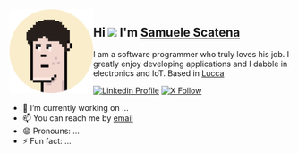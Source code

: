 <img align="left" width="150" height="150" alt="Samuele Scatena" src="./img/me.png"/>

## Hi <img src="https://media.giphy.com/media/hvRJCLFzcasrR4ia7z/giphy.gif" width="30px"/> I'm [Samuele Scatena][homepage]

I am a software programmer who truly loves his job. I greatly enjoy developing applications and I dabble in electronics and IoT. Based in [Lucca]()

[![Linkedin Profile](https://img.shields.io/badge/my_profile-grey?style=for-the-badge&logo=linkedin)][linkedin]
[![X Follow](https://img.shields.io/badge/follow_me-black?style=for-the-badge&logo=X)][linkedin]

- 🔭 I’m currently working on ...
- 📫 You can reach me by [email](samuele.scatena@gmail.com)
- 😄 Pronouns: ...
- ⚡ Fun fact: ...

[homepage]: #
[linkedin]: samuele.scatena@gmail.com
[oslash]: https://img.shields.io/badge/with%20a%20logo-grey?style=for-the-badge&logo=javascript

<!-- <div id="header" align="center">
  <img src="https://media.giphy.com/media/Ll22OhMLAlVDb8UQWe/giphy.gif" width="150"/>
<h1>
  Cia0
  <img src="https://media.giphy.com/media/hvRJCLFzcasrR4ia7z/giphy.gif" width="30px"/>
</h1>
</div>

<div id="badges" align="center">
  <a href="your-linkedin-URL">
    <img src="https://img.shields.io/badge/LinkedIn-blue?style=for-the-badge&logo=linkedin&logoColor=white" alt="LinkedIn Badge"/>
  </a>
  <a href="your-twitter-URL">
    <img src="https://img.shields.io/badge/Twitter-blue?style=for-the-badge&logo=twitter&logoColor=white" alt="Twitter Badge"/>
  </a>
</div> -->

<!--
**zanzarone/zanzarone** is a ✨ _special_ ✨ repository because its `README.md` (this file) appears on your GitHub profile.



Here are some ideas to get you started:

- 🔭 I’m currently working on ...
- 🌱 I’m currently learning ...
- 👯 I’m looking to collaborate on ...
- 🤔 I’m looking for help with ...
- 💬 Ask me about ...
- 📫 How to reach me: ...
- 😄 Pronouns: ...
- ⚡ Fun fact: ...
-->
